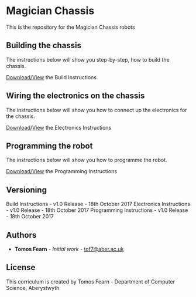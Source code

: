 # Magician Chassis

This is the repository for the Magician Chassis robots

## Building the chassis

The instructions below will show you step-by-step, how to build the chassis.

[Download/View](https://github.com/arcub/magician-chassis/blob/master/worksheets/magician-chassis-build.pdf) the Build Instructions

## Wiring the electronics on the chassis

The instructions below will show you how to connect up the electronics for the chassis.

[Download/View](https://github.com/arcub/magician-chassis/blob/master/worksheets/magician-chassis-electronics.pdf) the Electronics Instructions

## Programming the robot

The instructions below will show you how to programme the robot.

[Download/View](https://github.com/arcub/magician-chassis/blob/master/worksheets/magician-chassis-programming.pdf) the Programming Instructions

## Versioning

Build Instructions - v1.0 Release - 18th October 2017
Electronics Instructions - v1.0 Release - 18th October 2017
Programming Instructions - v1.0 Release - 18th October 2017 

## Authors

* **Tomos Fearn** - *Initial work* - [tof7@aber.ac.uk](mailto:tof7@aber.ac.uk)

## License

This corriculum is created by Tomos Fearn - Department of Computer Science, Aberystwyth

